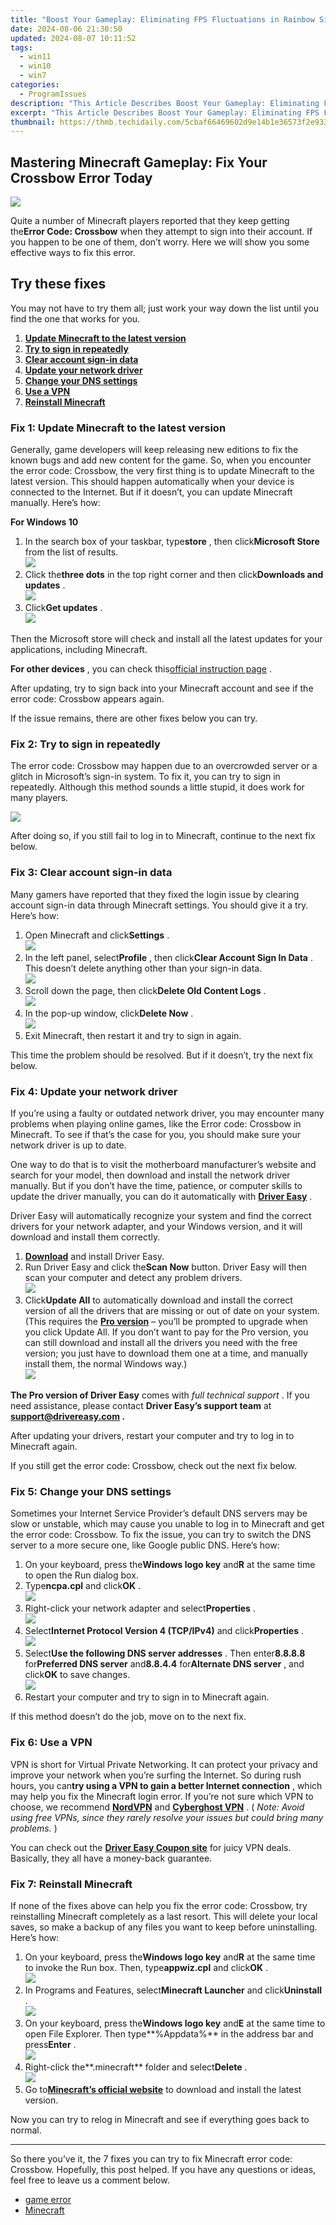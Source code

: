 ```yaml
---
title: "Boost Your Gameplay: Eliminating FPS Fluctuations in Rainbow Six Mobile"
date: 2024-08-06 21:30:50
updated: 2024-08-07 10:11:52
tags:
  - win11
  - win10
  - win7
categories:
  - ProgramIssues
description: "This Article Describes Boost Your Gameplay: Eliminating FPS Fluctuations in Rainbow Six Mobile"
excerpt: "This Article Describes Boost Your Gameplay: Eliminating FPS Fluctuations in Rainbow Six Mobile"
thumbnail: https://thmb.techidaily.com/5cbaf66469602d9e14b1e36573f2e9339160b8c34b23ecf9268274ee16a01385.jpg
---
```


## Mastering Minecraft Gameplay: Fix Your Crossbow Error Today

![](https://images.drivereasy.com/wp-content/uploads/2021/07/minecraft-error-code-crossbow.jpg)

 Quite a number of Minecraft players reported that they keep getting the**Error Code: Crossbow** when they attempt to sign into their account. If you happen to be one of them, don’t worry. Here we will show you some effective ways to fix this error.

## Try these fixes

 You may not have to try them all; just work your way down the list until you find the one that works for you.

1. **[Update Minecraft to the latest version](https://tools.techidaily.com/drivereasy/download/)**
2. **[Try to sign in repeatedly](https://tools.techidaily.com/drivereasy/download/)**
3. **[Clear account sign-in data](https://tools.techidaily.com/drivereasy/download/)**
4. **[Update your network driver](https://tools.techidaily.com/drivereasy/download/)**
5. **[Change your DNS settings](https://tools.techidaily.com/drivereasy/download/)**
6. **[Use a VPN](https://tools.techidaily.com/drivereasy/download/)**
7. **[Reinstall Minecraft](https://tools.techidaily.com/drivereasy/download/)**

### Fix 1: Update Minecraft to the latest version

 Generally, game developers will keep releasing new editions to fix the known bugs and add new content for the game. So, when you encounter the error code: Crossbow, the very first thing is to update Minecraft to the latest version. This should happen automatically when your device is connected to the Internet. But if it doesn’t, you can update Minecraft manually. Here’s how:

**For Windows 10**

1. In the search box of your taskbar, type**store** , then click**Microsoft Store** from the list of results.  
![](https://images.drivereasy.com/wp-content/uploads/2021/07/microsoft-store.jpg)
2. Click the**three dots** in the top right corner and then click**Downloads and updates** .  
![](https://images.drivereasy.com/wp-content/uploads/2021/07/downloads-updates.jpg)
3. Click**Get updates** .  
![](https://images.drivereasy.com/wp-content/uploads/2021/07/get-updates.jpg)

 Then the Microsoft store will check and install all the latest updates for your applications, including Minecraft.

**For other devices** , you can check this[official instruction page](https://www.minecraft.net/en-us/updates/instructions) .

 After updating, try to sign back into your Minecraft account and see if the error code: Crossbow appears again.

If the issue remains, there are other fixes below you can try.

### Fix 2: Try to sign in repeatedly

 The error code: Crossbow may happen due to an overcrowded server or a glitch in Microsoft’s sign-in system. To fix it, you can try to sign in repeatedly. Although this method sounds a little stupid, it does work for many players.

![](https://images.drivereasy.com/wp-content/uploads/2021/07/sign-in.jpg)

 After doing so, if you still fail to log in to Minecraft, continue to the next fix below.

### Fix 3: Clear account sign-in data

 Many gamers have reported that they fixed the login issue by clearing account sign-in data through Minecraft settings. You should give it a try. Here’s how:

1. Open Minecraft and click**Settings** .  
![](https://images.drivereasy.com/wp-content/uploads/2021/07/minecraft-settings.jpg)
2. In the left panel, select**Profile** , then click**Clear Account Sign In Data** . This doesn’t delete anything other than your sign-in data.  
![](https://images.drivereasy.com/wp-content/uploads/2021/07/clear-account-sign-in-data.jpg)
3. Scroll down the page, then click**Delete Old Content Logs** .  
![](https://images.drivereasy.com/wp-content/uploads/2021/07/delete-old-content-log.jpg)
4. In the pop-up window, click**Delete Now** .  
![](https://images.drivereasy.com/wp-content/uploads/2021/07/delete-now.jpg)
5. Exit Minecraft, then restart it and try to sign in again.

 This time the problem should be resolved. But if it doesn’t, try the next fix below.

### Fix 4: Update your network driver

 If you’re using a faulty or outdated network driver, you may encounter many problems when playing online games, like the Error code: Crossbow in Minecraft. To see if that’s the case for you, you should make sure your network driver is up to date.

 One way to do that is to visit the motherboard manufacturer’s website and search for your model, then download and install the network driver manually. But if you don’t have the time, patience, or computer skills to update the driver manually, you can do it automatically with **[Driver Easy](https://tools.techidaily.com/drivereasy/download/)**  .

 Driver Easy will automatically recognize your system and find the correct drivers for your network adapter, and your Windows version, and it will download and install them correctly.

1. **[Download](https://tools.techidaily.com/drivereasy/download/)**  and install Driver Easy.
2. Run Driver Easy and click the**Scan Now** button. Driver Easy will then scan your computer and detect any problem drivers.  
![](https://images.drivereasy.com/wp-content/uploads/2021/07/61604.jpg)
3. Click**Update All** to automatically download and install the correct version of all the drivers that are missing or out of date on your system. (This requires the **[Pro version](https://tools.techidaily.com/drivereasy/download/)**  – you’ll be prompted to upgrade when you click Update All. If you don’t want to pay for the Pro version, you can still download and install all the drivers you need with the free version; you just have to download them one at a time, and manually install them, the normal Windows way.)  
![](https://images.drivereasy.com/wp-content/uploads/2021/07/descan.jpg)

**The Pro version of Driver Easy** comes with _full technical support_ . If you need assistance, please contact **Driver Easy’s support team** at **[support@drivereasy.com](https://tools.techidaily.com/drivereasy/download/) .**

 After updating your drivers, restart your computer and try to log in to Minecraft again.

If you still get the error code: Crossbow, check out the next fix below.

### Fix 5: Change your DNS settings

 Sometimes your Internet Service Provider’s default DNS servers may be slow or unstable, which may cause you unable to log in to Minecraft and get the error code: Crossbow. To fix the issue, you can try to switch the DNS server to a more secure one, like Google public DNS. Here’s how:

1. On your keyboard, press the**Windows logo key** and**R** at the same time to open the Run dialog box.
2. Type**ncpa.cpl** and click**OK** .  
![](https://images.drivereasy.com/wp-content/uploads/2021/07/ncpa.cpl_.jpg)
3. Right-click your network adapter and select**Properties** .  
![](https://images.drivereasy.com/wp-content/uploads/2021/07/ethernet-properties.jpg)
4. Select**Internet Protocol Version 4 (TCP/IPv4)** and click**Properties** .  
![](https://images.drivereasy.com/wp-content/uploads/2021/07/IPv4.jpg)
5. Select**Use the following DNS server addresses** . Then enter**8.8.8.8** for**Preferred DNS server** and**8.8.4.4** for**Alternate DNS server** , and click**OK** to save changes.  
![](https://images.drivereasy.com/wp-content/uploads/2021/07/8844.jpg)
6. Restart your computer and try to sign in to Minecraft again.

If this method doesn’t do the job, move on to the next fix.

### Fix 6: Use a VPN

 VPN is short for Virtual Private Networking. It can protect your privacy and improve your network when you’re surfing the Internet. So during rush hours, you can**try using a VPN to gain a better Internet connection** , which may help you fix the Minecraft login error. If you’re not sure which VPN to choose, we recommend **[NordVPN](https://tools.techidaily.com/drivereasy/download/)**  and **[Cyberghost VPN](https://tools.techidaily.com/drivereasy/download/)**  . ( _Note: Avoid using free VPNs, since they rarely resolve your issues but could bring many problems._ )

 You can check out the[](https://tools.techidaily.com/drivereasy/download/) **[Driver Easy Coupon site](https://tools.techidaily.com/drivereasy/download/)**  for juicy VPN deals. Basically, they all have a money-back guarantee.

### Fix 7: Reinstall Minecraft

 If none of the fixes above can help you fix the error code: Crossbow, try reinstalling Minecraft completely as a last resort. This will delete your local saves, so make a backup of any files you want to keep before uninstalling. Here’s how:

1. On your keyboard, press the**Windows logo key** and**R** at the same time to invoke the Run box. Then, type**appwiz.cpl** and click**OK** .  
![](https://images.drivereasy.com/wp-content/uploads/2021/07/appwiz.cpl_.jpg)
2. In Programs and Features, select**Minecraft Launcher** and click**Uninstall** .  
![](https://images.drivereasy.com/wp-content/uploads/2021/07/uninstall-minecraft.jpg)
3. On your keyboard, press the**Windows logo key** and**E** at the same time to open File Explorer. Then type**%Appdata%** in the address bar and press**Enter** .  
![](https://images.drivereasy.com/wp-content/uploads/2021/07/appdata-1.jpg)
4. Right-click the**.minecraft** folder and select**Delete** .  
![](https://images.drivereasy.com/wp-content/uploads/2021/07/delete-minecraft.jpg)
5. Go to[**Minecraft’s official website**](https://www.minecraft.net/en-us) to download and install the latest version.

 Now you can try to relog in Minecraft and see if everything goes back to normal.

---

 So there you’ve it, the 7 fixes you can try to fix Minecraft error code: Crossbow. Hopefully, this post helped. If you have any questions or ideas, feel free to leave us a comment below.

* [game error](https://tools.techidaily.com/drivereasy/download/)
* [Minecraft](https://tools.techidaily.com/drivereasy/download/)

<ins class="adsbygoogle"
     style="display:block"
     data-ad-format="autorelaxed"
     data-ad-client="ca-pub-7571918770474297"
     data-ad-slot="1223367746"></ins>



<ins class="adsbygoogle"
     style="display:block"
     data-ad-client="ca-pub-7571918770474297"
     data-ad-slot="8358498916"
     data-ad-format="auto"
     data-full-width-responsive="true"></ins>
